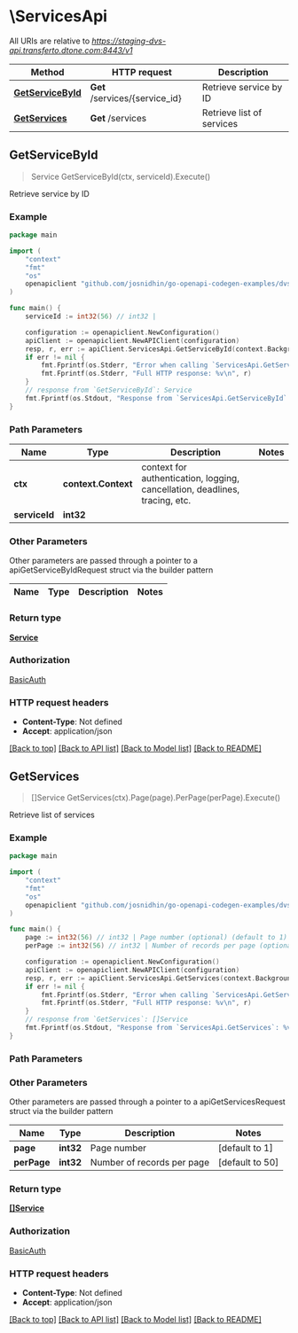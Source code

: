# \ServicesApi

All URIs are relative to *https://staging-dvs-api.transferto.dtone.com:8443/v1*

Method | HTTP request | Description
------------- | ------------- | -------------
[**GetServiceById**](ServicesApi.md#GetServiceById) | **Get** /services/{service_id} | Retrieve service by ID
[**GetServices**](ServicesApi.md#GetServices) | **Get** /services | Retrieve list of services



## GetServiceById

> Service GetServiceById(ctx, serviceId).Execute()

Retrieve service by ID

### Example

```go
package main

import (
    "context"
    "fmt"
    "os"
    openapiclient "github.com/josnidhin/go-openapi-codegen-examples/dvsclient/dvsapi"
)

func main() {
    serviceId := int32(56) // int32 | 

    configuration := openapiclient.NewConfiguration()
    apiClient := openapiclient.NewAPIClient(configuration)
    resp, r, err := apiClient.ServicesApi.GetServiceById(context.Background(), serviceId).Execute()
    if err != nil {
        fmt.Fprintf(os.Stderr, "Error when calling `ServicesApi.GetServiceById``: %v\n", err)
        fmt.Fprintf(os.Stderr, "Full HTTP response: %v\n", r)
    }
    // response from `GetServiceById`: Service
    fmt.Fprintf(os.Stdout, "Response from `ServicesApi.GetServiceById`: %v\n", resp)
}
```

### Path Parameters


Name | Type | Description  | Notes
------------- | ------------- | ------------- | -------------
**ctx** | **context.Context** | context for authentication, logging, cancellation, deadlines, tracing, etc.
**serviceId** | **int32** |  | 

### Other Parameters

Other parameters are passed through a pointer to a apiGetServiceByIdRequest struct via the builder pattern


Name | Type | Description  | Notes
------------- | ------------- | ------------- | -------------


### Return type

[**Service**](Service.md)

### Authorization

[BasicAuth](../README.md#BasicAuth)

### HTTP request headers

- **Content-Type**: Not defined
- **Accept**: application/json

[[Back to top]](#) [[Back to API list]](../README.md#documentation-for-api-endpoints)
[[Back to Model list]](../README.md#documentation-for-models)
[[Back to README]](../README.md)


## GetServices

> []Service GetServices(ctx).Page(page).PerPage(perPage).Execute()

Retrieve list of services

### Example

```go
package main

import (
    "context"
    "fmt"
    "os"
    openapiclient "github.com/josnidhin/go-openapi-codegen-examples/dvsclient/dvsapi"
)

func main() {
    page := int32(56) // int32 | Page number (optional) (default to 1)
    perPage := int32(56) // int32 | Number of records per page (optional) (default to 50)

    configuration := openapiclient.NewConfiguration()
    apiClient := openapiclient.NewAPIClient(configuration)
    resp, r, err := apiClient.ServicesApi.GetServices(context.Background()).Page(page).PerPage(perPage).Execute()
    if err != nil {
        fmt.Fprintf(os.Stderr, "Error when calling `ServicesApi.GetServices``: %v\n", err)
        fmt.Fprintf(os.Stderr, "Full HTTP response: %v\n", r)
    }
    // response from `GetServices`: []Service
    fmt.Fprintf(os.Stdout, "Response from `ServicesApi.GetServices`: %v\n", resp)
}
```

### Path Parameters



### Other Parameters

Other parameters are passed through a pointer to a apiGetServicesRequest struct via the builder pattern


Name | Type | Description  | Notes
------------- | ------------- | ------------- | -------------
 **page** | **int32** | Page number | [default to 1]
 **perPage** | **int32** | Number of records per page | [default to 50]

### Return type

[**[]Service**](Service.md)

### Authorization

[BasicAuth](../README.md#BasicAuth)

### HTTP request headers

- **Content-Type**: Not defined
- **Accept**: application/json

[[Back to top]](#) [[Back to API list]](../README.md#documentation-for-api-endpoints)
[[Back to Model list]](../README.md#documentation-for-models)
[[Back to README]](../README.md)

